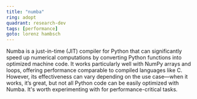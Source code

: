 ```yaml
---
title: "numba"
ring: adopt
quadrant: research-dev
tags: [performance]
goto: lorenz hambsch
---
```


Numba is a just-in-time (JIT) compiler for Python that can significantly speed up numerical computations by converting Python functions into optimized machine code. It works particularly well with NumPy arrays and loops, offering performance comparable to compiled languages like C. However, its effectiveness can vary depending on the use case—when it works, it’s great, but not all Python code can be easily optimized with Numba. It's worth experimenting with for performance-critical tasks.

